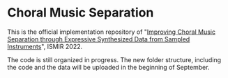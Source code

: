 # Choral Music Separation
 
This is the official implementation repository of "[Improving Choral Music Separation through Expressive Synthesized Data from Sampled Instruments](https://arxiv.org/abs/2209.02871)", ISMIR 2022.

The code is still organized in progress. The new folder structure, including the code and the data will be uploaded in the beginning of September.


